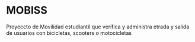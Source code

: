 # MOBISS
Proyeccto de Movilidad estudiantil que verifica y administra etrada y salida de usuarios con bicicletas, scooters o  motocicletas
